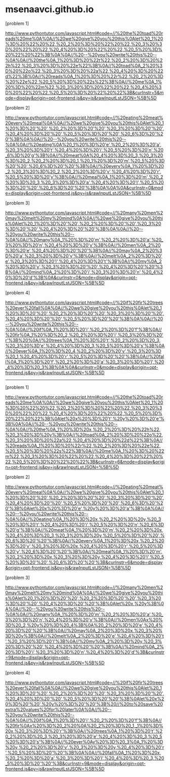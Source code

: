 # msenaavci.github.io
[problem 1]

http://www.pythontutor.com/javascript.html#code=//%20the%20toad%20reads%20me%0A%0A//%20we%20give%20you%20this%0Alet%20_1%20%3D%20%22%20%22,%20_2%20%3D%20%22%20%22,%20_3%20%3D%20%22%20%22,%20_4%20%3D%20%22%20%22,%20_5%20%3D%20%22%20%22%3B%0A%0A//%20--%20you%20write%20this%20--%0A%0A//%20the%0A_1%20%3D%20%22t%22,%20_2%20%3D%20%22h%22,%20_3%20%3D%20%22e%22%3B%0A//%20toad%0A_2%20%3D%20%22o%22,%20_3%20%3D%20%22a%22,%20_4%20%3D%20%22d%22%3B%0A//%20reads%0A_1%20%3D%20%22r%22,%20_2%20%3D%20%22e%22,%20_5%20%3D%20%22s%22%3B%0A//%20me%0A_1%20%3D%20%22m%22,%20_3%20%3D%20%22%20%22,%20_4%20%3D%20%22%20%22,%20_5%20%3D%20%22%20%22%3B&curInstr=5&mode=display&origin=opt-frontend.js&py=js&rawInputLstJSON=%5B%5D

[problem 2] 

http://www.pythontutor.com/javascript.html#code=//%20eating%20meat%20every%20meal%0A%0A//%20we%20give%20you%20this%0Alet%20_1%20%3D%20'%20',%20_2%20%3D%20'%20',%20_3%20%3D%20'%20',%20_4%20%3D%20'%20',%20_5%20%3D%20'%20',%20_6%3D%20'%20'%3B%0A%0A//%20--%20you%20write%20this%20--%0A%0A//%20eating%0A%20_1%20%3D%20'e',%20_2%20%3D%20'a',%20_3%20%3D%20't',%20_4%20%3D%20'i',%20_5%20%3D%20'n',%20_6%3D%20'g'%3B%0A//%20meat%0A%20_4%20%3D%20_3,%20_3%20%3D%20_2,%20_2%20%3D%20_1,%20_1%20%3D%20'm',%20_5%20%3D%20'%20',%20_6%3D%20'%20'%3B%0A//%20every%0A_1%20%3D%20_2,%20_3%20%3D%20_2,%20_2%20%3D%20'v',%20_4%20%3D%20'r',%20_5%20%3D%20'y'%3B%0A//%20meal%0A_1%20%3D%20'm',%20_2%20%3D%20_3,%20_3%20%3D%20'a',%20_4%20%3D%20'l',%20_5%20%3D%20'%20',%20_6%3D%20'%20'%3B%0A%0A%0A&curInstr=0&mode=display&origin=opt-frontend.js&py=js&rawInputLstJSON=%5B%5D

[problem 3] 

http://www.pythontutor.com/javascript.html#code=//%20many%20men%20may%20melt%20my%20mind%0A%0A//%20we%20give%20you%20this%0Alet%20_1%20%3D%20'%20',%20_2%20%3D%20'%20',%20_3%20%3D%20'%20',%20_4%20%3D%20'%20'%3B%0A%0A//%20--%20you%20write%20this%20--%0A%0A//%20many%0A_1%20%3D%20'm',%20_2%20%3D%20'a',%20_3%20%3D%20'n',%20_4%20%3D%20'y'%3B%0A//%20men%0A_2%20%3D%20'e',%20_4%20%3D%20'%20'%3B%0A//%20may%0A_2%20%3D%20'a',%20_3%20%3D%20'y'%3B%0A//%20melt%0A_2%20%3D%20'e',%20_3%20%3D%20'l',%20_4%20%3D%20't'%3B%0A//%20my%0A_2%20%3D%20'y',%20_3%20%3D%20'%20',%20_4%20%3D%20'%20'%3B%0A//%20mind%0A_2%20%3D%20'i',%20_3%20%3D%20'n',%20_4%20%3D%20'd'%3B%0A&curInstr=0&mode=display&origin=opt-frontend.js&py=js&rawInputLstJSON=%5B%5D

[problem 4] 

http://www.pythontutor.com/javascript.html#code=//%20if%20fir%20trees%20ever%20fall%0A%0A//%20we%20give%20you%20this%0Alet%20_1%20%3D%20'%20',%20_2%20%3D%20'%20',%20_3%20%3D%20'%20',%20_4%20%3D%20'%20',%20_5%20%3D%20'%20'%3B%0A%0A//%20--%20you%20write%20this%20--%0A%0A//%20if%0A_1%20%3D%20'i',%20_2%20%3D%20'f'%3B%0A//%20fir%0A_1%20%3D%20_2,%20_2%20%3D%20'i',%20_3%20%3D%20'r'%3B%20%0A//%20trees%0A_1%20%3D%20't',%20_2%20%3D%20_3,%20_3%20%3D'e',%20_4%20%3D%20_3,%20_5%20%3D%20's'%3B%0A//%20ever%0A_1%20%3D%20_4,%20_2%20%3D%20'v',%20_3%20%3D%20_1,%20_4%20%3D%20'r',%20_5%20%3D%20'%20'%3B%0A//%20fall%0A_1%20%3D%20'f',%20_2%20%3D%20'a',%20_3%20%3D%20'l',%20_4%20%3D%20_3%3B%0A%0A&curInstr=0&mode=display&origin=opt-frontend.js&py=js&rawInputLstJSON=%5B%5D

------

[problem 1]

http://www.pythontutor.com/javascript.html#code=//%20the%20toad%20reads%20me%0A%0A//%20we%20give%20you%20this%0Alet%20_1%20%3D%20%22%20%22,%20_2%20%3D%20%22%20%22,%20_3%20%3D%20%22%20%22,%20_4%20%3D%20%22%20%22,%20_5%20%3D%20%22%20%22%3B%0Alet%20x%20%3D%20't',%20y%20%3D%20'e'%3B%0A%0A//%20--%20you%20write%20this%20--%0A%0A//%20the%0A_1%20%3D%20x,%20_2%20%3D%20%22h%22,%20_3%20%3D%20y%3B%0A//%20toad%0A_2%20%3D%20%22o%22,%20_3%20%3D%20%22a%22,%20_4%20%3D%20%22d%22%3B%0A//%20reads%0A_1%20%3D%20%22r%22,%20_2%20%3D%20%22e%22,%20_5%20%3D%20%22s%22%3B%0A//%20me%0A_1%20%3D%20%22m%22,%20_3%20%3D%20%22%20%22,%20_4%20%3D%20%22%20%22,%20_5%20%3D%20%22%20%22%3B&curInstr=6&mode=display&origin=opt-frontend.js&py=js&rawInputLstJSON=%5B%5D

[problem 2]

http://www.pythontutor.com/javascript.html#code=//%20eating%20meat%20every%20meal%0A%0A//%20we%20give%20you%20this%0Alet%20_1%20%3D%20'%20',%20_2%20%3D%20'%20',%20_3%20%3D%20'%20',%20_4%20%3D%20'%20',%20_5%20%3D%20'%20',%20_6%3D%20'%20'%3B%0Alet%20x%20%3D%20'e',%20y%20%3D%20'a'%3B%0A%0A//%20--%20you%20write%20this%20--%0A%0A//%20eating%0A_1%20%3D%20x,%20_2%20%3D%20y,%20_3%20%3D%20't',%20_4%20%3D%20'i',%20_5%20%3D%20'n',%20_6%3D%20'g'%3B%0A//%20meat%0A_1%20%3D%20'm',%20_2%20%3D%20x,%20_4%20%3D%20_3,%20_3%20%3D%20y,%20_5%20%3D%20'%20',%20_6%3D%20'%20'%3B%0A//%20every%0A_1%20%3D%20x,%20_2%20%3D%20'v',%20_3%20%3D%20x,%20_4%20%3D%20'r',%20_5%20%3D%20'y',%20_6%3D%20'%20'%3B%0A//%20meal%0A_1%20%3D%20'm',%20_2%20%3D%20x,%20_3%20%3D%20y,%20_4%20%3D%20'l',%20_5%20%3D%20'%20',%20_6%3D%20'%20'%3B&curInstr=6&mode=display&origin=opt-frontend.js&py=js&rawInputLstJSON=%5B%5D

[problem 3]

http://www.pythontutor.com/javascript.html#code=//%20many%20men%20may%20melt%20my%20mind%0A%0A//%20we%20give%20you%20this%0Alet%20_1%20%3D%20'%20',%20_2%20%3D%20'%20',%20_3%20%3D%20'%20',%20_4%20%3D%20'%20'%3B%0Alet%20x,%20y%3B%0A%0A//%20--%20you%20write%20this%20--%0A%0A//%20many%0A_1%20%3D%20'm',%20_2%20%3D%20'a',%20_3%20%3D%20'n',%20_4%20%3D%20'y'%3B%0A//%20men%0Ax%20%3D%20_2,%20y%20%3D%20_4%3B%0A%20_2%20%3D%20'e',%20_4%20%3D%20'%20'%3B%0A//%20may%0A_2%20%3D%20x,%20_3%20%3D%20y%3B%0A//%20melt%0A_2%20%3D%20'e',%20_4%20%3D%20't',%20_3%20%3D%20'l'%3B%0A//%20my%0A_2%20%3D%20y,%20_3%20%3D%20'%20',%20_4%20%3D%20'%20'%3B%0A//%20mind%0A_2%20%3D%20'i',%20_3%20%3D%20'n',%20_4%20%3D%20'd'%3B&curInstr=9&mode=display&origin=opt-frontend.js&py=js&rawInputLstJSON=%5B%5D

[problem 4]

http://www.pythontutor.com/javascript.html#code=//%20if%20fir%20trees%20ever%20fall%0A%0A//%20we%20give%20you%20this%0Alet%20_1%20%3D%20'%20',%20_2%20%3D%20'%20',%20_3%20%3D%20'%20',%20_4%20%3D%20'%20',%20_5%20%3D%20'%20'%3B%0Alet%20x%20%3D%20'%20',%20y%20%3D%20'%20'%3B%20//%20to%20save%20extra%20values%20for%20later%0A%0A//%20--%20you%20write%20this%20--%0A%0A//%20if%0A_1%20%3D%20'i',%20_2%20%3D%20'f'%3B%0A//%20fir%0Ax%20%3D%20_2%20%0A%20_2%20%3D%20_1,_1%20%3D%20x,%20_3%20%3D%20'r'%3B%0A//%20trees%0A_1%20%3D%20't',%20_2%20%3D%20_3,%20_3%20%3D%20'e',%20_4%20%3D%20_3,%20_5%20%3D%20's'%3B%0A//%20ever%0Ay%20%3D%20_3%0A_1%20%3D%20y,%20_2%20%3D%20'v',%20_3%20%3D%20y,%20_4%20%3D%20'r',%20_5%20%3D%20'%20'%3B%0A%0A//%20fall%0A_1%20%3D%20x,%20_2%20%3D%20'a',%20_3%20%3D%20'l',%20_4%20%3D%20_3,%20_5%20%3D%20'%20'%3B&curInstr=9&mode=display&origin=opt-frontend.js&py=js&rawInputLstJSON=%5B%5D

